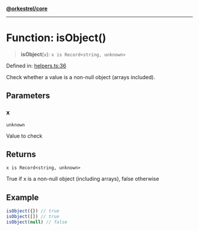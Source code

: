 [**@orkestrel/core**](../index.md)

***

# Function: isObject()

> **isObject**(`x`): `x is Record<string, unknown>`

Defined in: [helpers.ts:36](https://github.com/orkestrel/core/blob/36bb4ac962a6eb83d3b3b7e1d15ed7b2fd751427/src/helpers.ts#L36)

Check whether a value is a non-null object (arrays included).

## Parameters

### x

`unknown`

Value to check

## Returns

`x is Record<string, unknown>`

True if x is a non-null object (including arrays), false otherwise

## Example

```ts
isObject({}) // true
isObject([]) // true
isObject(null) // false
```
